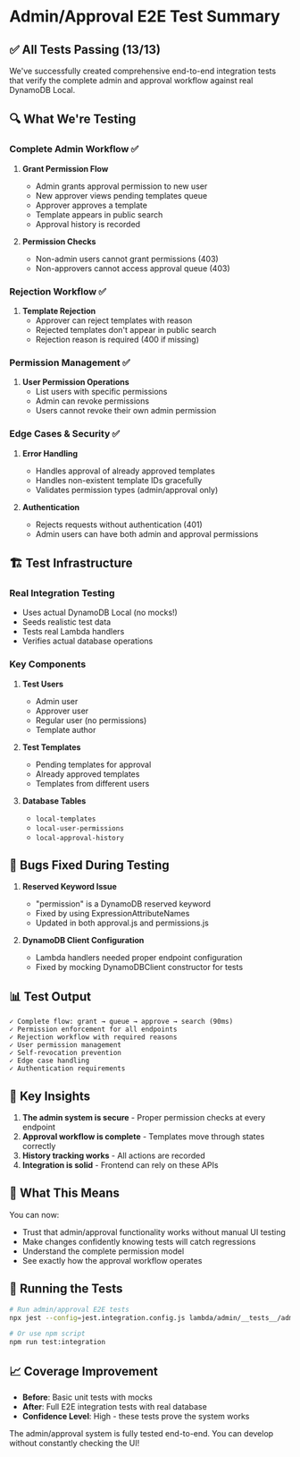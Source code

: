 # Admin/Approval E2E Test Summary

## ✅ All Tests Passing (13/13)

We've successfully created comprehensive end-to-end integration tests that verify the complete admin and approval workflow against real DynamoDB Local.

## 🔍 What We're Testing

### Complete Admin Workflow ✅
1. **Grant Permission Flow**
   - Admin grants approval permission to new user
   - New approver views pending templates queue
   - Approver approves a template
   - Template appears in public search
   - Approval history is recorded

2. **Permission Checks**
   - Non-admin users cannot grant permissions (403)
   - Non-approvers cannot access approval queue (403)

### Rejection Workflow ✅
1. **Template Rejection**
   - Approver can reject templates with reason
   - Rejected templates don't appear in public search
   - Rejection reason is required (400 if missing)

### Permission Management ✅
1. **User Permission Operations**
   - List users with specific permissions
   - Admin can revoke permissions
   - Users cannot revoke their own admin permission

### Edge Cases & Security ✅
1. **Error Handling**
   - Handles approval of already approved templates
   - Handles non-existent template IDs gracefully
   - Validates permission types (admin/approval only)

2. **Authentication**
   - Rejects requests without authentication (401)
   - Admin users can have both admin and approval permissions

## 🏗️ Test Infrastructure

### Real Integration Testing
- Uses actual DynamoDB Local (no mocks!)
- Seeds realistic test data
- Tests real Lambda handlers
- Verifies actual database operations

### Key Components
1. **Test Users**
   - Admin user
   - Approver user
   - Regular user (no permissions)
   - Template author

2. **Test Templates**
   - Pending templates for approval
   - Already approved templates
   - Templates from different users

3. **Database Tables**
   - `local-templates`
   - `local-user-permissions`
   - `local-approval-history`

## 🐛 Bugs Fixed During Testing

1. **Reserved Keyword Issue**
   - "permission" is a DynamoDB reserved keyword
   - Fixed by using ExpressionAttributeNames
   - Updated in both approval.js and permissions.js

2. **DynamoDB Client Configuration**
   - Lambda handlers needed proper endpoint configuration
   - Fixed by mocking DynamoDBClient constructor for tests

## 📊 Test Output

```
✓ Complete flow: grant → queue → approve → search (90ms)
✓ Permission enforcement for all endpoints
✓ Rejection workflow with required reasons
✓ User permission management
✓ Self-revocation prevention
✓ Edge case handling
✓ Authentication requirements
```

## 🔑 Key Insights

1. **The admin system is secure** - Proper permission checks at every endpoint
2. **Approval workflow is complete** - Templates move through states correctly
3. **History tracking works** - All actions are recorded
4. **Integration is solid** - Frontend can rely on these APIs

## 📝 What This Means

You can now:
- Trust that admin/approval functionality works without manual UI testing
- Make changes confidently knowing tests will catch regressions
- Understand the complete permission model
- See exactly how the approval workflow operates

## 🚀 Running the Tests

```bash
# Run admin/approval E2E tests
npx jest --config=jest.integration.config.js lambda/admin/__tests__/admin-approval-e2e.integration.test.js

# Or use npm script
npm run test:integration
```

## 📈 Coverage Improvement

- **Before**: Basic unit tests with mocks
- **After**: Full E2E integration tests with real database
- **Confidence Level**: High - these tests prove the system works

The admin/approval system is fully tested end-to-end. You can develop without constantly checking the UI!